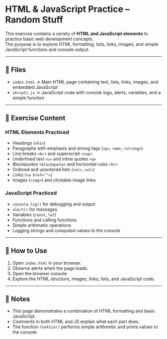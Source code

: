 # HTML & JavaScript Practice – Random Stuff  

This exercise contains a variety of **HTML and JavaScript elements** to practice basic web development concepts.  
The purpose is to explore HTML formatting, lists, links, images, and simple JavaScript functions and console output.  

---

## 📂 Files  

- `index.html` → Main HTML page containing text, lists, links, images, and embedded JavaScript  
- `skripti.js` → JavaScript code with console logs, alerts, variables, and a simple function  

---

## 📝 Exercise Content  

### HTML Elements Practiced
- Headings (`<h1>`)  
- Paragraphs with emphasis and strong tags (`<p>`, `<em>`, `<strong>`)  
- Line breaks `<br>` and superscript `<sup>`  
- Underlined text `<u>` and inline quotes `<q>`  
- Blockquotes `<blockquote>` and horizontal rules `<hr>`  
- Ordered and unordered lists (`<ol>`, `<ul>`)  
- Links (`<a href="">`)  
- Images (`<img>`) and clickable image links  

### JavaScript Practiced
- `console.log()` for debugging and output  
- `alert()` for messages  
- Variables (`const`, `let`)  
- Functions and calling functions  
- Simple arithmetic operations  
- Logging strings and computed values to the console  

---

## 🚀 How to Use  

1. Open `index.html` in your browser.  
2. Observe alerts when the page loads.  
3. Open the browser console  
4. Explore the HTML structure, images, links, lists, and JavaScript code.  
 

---

## 📌 Notes  

- This page demonstrates a combination of HTML formatting and basic JavaScript.  
- Comments in both HTML and JS explain what each part does.  
- The function `funktio()` performs simple arithmetic and prints values to the console.  

